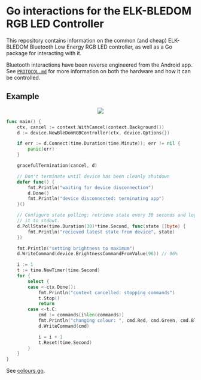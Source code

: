 # Go interactions for the ELK-BLEDOM RGB LED Controller

This repository contains information on the common (and cheap) ELK-BLEDOM Bluetooth Low Energy RGB LED controller, as well as a Go package for interacting with it.

Bluetooth interactions have been reverse engineered from the Android app. See [`PROTOCOL.md`](PROTCOL.md) for more information on both the hardware and how it can be controlled.

## Example

<p align="center">
	<a href="https://www.youtube.com/watch?v=xiWuZdq0pWM">
		<img src="https://img.youtube.com/vi/xiWuZdq0pWM/0.jpg" />
	</a>
</p>

```go
func main() {
	ctx, cancel := context.WithCancel(context.Background())
	d := device.NewBleDomRGBController(ctx, device.Options{})

	if err := d.Connect(time.Duration(time.Minute)); err != nil {
		panic(err)
	}

	gracefulTermination(cancel, d)

	// Don't terminate until device has been cleanly shutdown
	defer func() {
		fmt.Println("waiting for device disconnection")
		d.Done()
		fmt.Println("device disconnected: terminating app")
	}()

	// Configure state polling; retrieve state every 30 seconds and log
	// it to stdout.
	d.PollState(time.Duration(30)*time.Second, func(state []byte) {
		fmt.Println("recieved latest state from device", state)
	})

	fmt.Println("setting brightness to maximum")
	d.WriteCommand(device.BrightnessCommandFromValue(96)) // 96%

	i := 1
	t := time.NewTimer(time.Second)
	for {
		select {
		case <-ctx.Done():
			fmt.Println("context cancelled: stopping commands")
			t.Stop()
			return
		case <-t.C:
			cmd := commands[i%len(commands)]
			fmt.Println("changing colour: ", cmd.Red, cmd.Green, cmd.Blue)
			d.WriteCommand(cmd)

			i = i + 1
			t.Reset(time.Second)
		}
	}
}
```

See [colours.go](example/colours.go).
